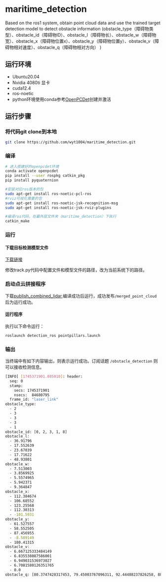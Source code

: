 # maritime_detection
Based on the ros1 system, obtain point cloud data and use the trained target detection model to detect obstacle information (obstacle_type（障碍物类型）、obstacle_id（障碍物ID）、obstacle_l（障碍物长）、obstacle_w（障碍物宽）、obstacle_x（障碍物位置x）、obstacle_y（障碍物位置y）、obstacle_v（障碍物相对速度）、obstacle_q（障碍物相对方向） )<br>

## 运行环境
* Ubuntu20.04<br>
* Nvidia 4080ti 显卡
* cuda12.4<br>
* ros-noetic<br>
* python环境使用conda参考[OpenPCDet](https://github.com/open-mmlab/OpenPCDet)创建并激活<br>

## 运行步骤
### 将代码git clone到本地
```Bash
git clone https://github.com/wyt1004/maritime_detection.git
```
### 编译
```Bash
# 进入搭建好的openpcdet环境
conda activate openpcdet
pip install --user rospkg catkin_pkg
pip install pyquaternion

#安装对应ros版本的包
sudo apt-get install ros-noetic-pcl-ros
#rviz可视化需要的包
sudo apt-get install ros-noetic-jsk-recognition-msg
sudo apt-get install ros-noetic-jsk-rviz-plugins

#编译ros代码，在最外层文件夹（maritime_detection）下执行
catkin_make
```
### 运行
#### 下载目标检测模型文件
[下载链接](https://drive.google.com/file/d/1AGP6TP3bOziVDfPfhNwEhy60hAsb9fEo/view?usp=drive_link)<br>

修改track.py代码中配置文件和模型文件的路径，改为当前系统下的路径。<br>

### 启动点云拼接程序
下载[publish_combined_lidar](https://github.com/wyt1004/publish_combined_lidar),编译成功后运行，成功发布`/merged_point_cloud`后为运行成功。

#### 运行程序
执行以下命令运行：
```Bash
roslaunch detection_ros pointpillars.launch
```
### 输出
当终端中有如下内容输出，则表示运行成功。订阅话题 `/obstacle_detection` 则可以接收检测信息。
```Bash
[INFO] [1745371901.085010]: header: 
  seq: 0
  stamp: 
    secs: 1745371901
    nsecs:  84680795
  frame_id: "laser_link"
obstacle_type: 
  - 2
  - 3
  - 3
  - 3
  - 1
obstacle_id: [0, 2, 3, 1, 8]
obstacle_l: 
  - 36.91796
  - 17.552639
  - 23.67039
  - 17.71622
  - 48.93801
obstacle_w: 
  - 7.513003
  - 3.8569925
  - 5.5574965
  - 5.942371
  - 9.364847
obstacle_x: 
  - 112.384674
  - 106.68552
  - 123.25568
  - 112.30313
  - -101.5931
obstacle_y: 
  - 61.527557
  - 58.552505
  - 87.456955
  - -8.589149
  - 180.41315
obstacle_v: 
  - 6.667125333484149
  - 6.835538087586001
  - 6.949031536973027
  - 6.7081580126351765
  - 0.0
obstacle_q: [80.3747428317453, 79.45003767096311, 92.44488237826258, 88.58348274232006, -109.5875370439707]
```

